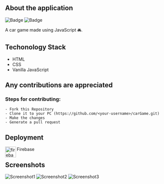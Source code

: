 ## About the application

![Badge](https://img.shields.io/badge/car--game-application-brightgreen)
![Badge](https://img.shields.io/badge/open--source-%E2%9D%A4-red)

A car game made using JavaScript 🚘.

## Techonology Stack

 - HTML
 - CSS
 - Vanilla JavaScript

## Any contributions are appreciated 

### Steps for contributing:
```
- Fork this Repository
- Clone it to your PC (https://github.com/<your-username>/carGame.git)
- Make the changes
- Generate a pull request
```
## Deployment
  <img align="left" alt="firebase" width="35px" src="https://www.vectorlogo.zone/logos/firebase/firebase-icon.svg" />
  Firebase<br>
  
## Screenshots
![Screenshot1](https://user-images.githubusercontent.com/80754608/123685220-137da100-d86c-11eb-93ae-f3438059ec41.png)
![Screenshot2](https://user-images.githubusercontent.com/80754608/123685224-14163780-d86c-11eb-89d3-e3beaa315e6f.png)
![Screenshot3](https://user-images.githubusercontent.com/80754608/123685232-15476480-d86c-11eb-9ead-3db7d5f411fc.png)
